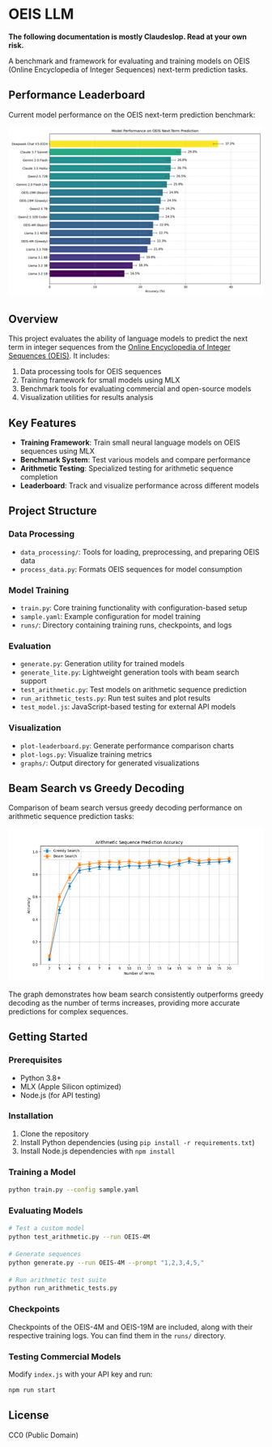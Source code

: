 # OEIS LLM

**The following documentation is mostly Claudeslop. Read at your own risk.**

A benchmark and framework for evaluating and training models on OEIS (Online Encyclopedia of Integer Sequences) next-term prediction tasks.


## Performance Leaderboard

Current model performance on the OEIS next-term prediction benchmark:

![Model Performance Leaderboard](graphs/leaderboard.png)

## Overview

This project evaluates the ability of language models to predict the next term in integer sequences from the [Online Encyclopedia of Integer Sequences (OEIS)](https://oeis.org/). It includes:

1. Data processing tools for OEIS sequences
2. Training framework for small models using MLX
3. Benchmark tools for evaluating commercial and open-source models
4. Visualization utilities for results analysis

## Key Features

- **Training Framework**: Train small neural language models on OEIS sequences using MLX
- **Benchmark System**: Test various models and compare performance
- **Arithmetic Testing**: Specialized testing for arithmetic sequence completion
- **Leaderboard**: Track and visualize performance across different models

## Project Structure

### Data Processing

- `data_processing/`: Tools for loading, preprocessing, and preparing OEIS data
- `process_data.py`: Formats OEIS sequences for model consumption

### Model Training

- `train.py`: Core training functionality with configuration-based setup
- `sample.yaml`: Example configuration for model training
- `runs/`: Directory containing training runs, checkpoints, and logs

### Evaluation

- `generate.py`: Generation utility for trained models
- `generate_lite.py`: Lightweight generation tools with beam search support
- `test_arithmetic.py`: Test models on arithmetic sequence prediction
- `run_arithmetic_tests.py`: Run test suites and plot results
- `test_model.js`: JavaScript-based testing for external API models

### Visualization

- `plot-leaderboard.py`: Generate performance comparison charts
- `plot-logs.py`: Visualize training metrics
- `graphs/`: Output directory for generated visualizations


## Beam Search vs Greedy Decoding

Comparison of beam search versus greedy decoding performance on arithmetic sequence prediction tasks:

![Arithmetic Test Results](graphs/arithmetic_test_results.png)

The graph demonstrates how beam search consistently outperforms greedy decoding as the number of terms increases, providing more accurate predictions for complex sequences.

## Getting Started

### Prerequisites

- Python 3.8+
- MLX (Apple Silicon optimized)
- Node.js (for API testing)

### Installation

1. Clone the repository
2. Install Python dependencies (using `pip install -r requirements.txt`)
3. Install Node.js dependencies with `npm install`

### Training a Model

```bash
python train.py --config sample.yaml
```

### Evaluating Models

```bash
# Test a custom model
python test_arithmetic.py --run OEIS-4M

# Generate sequences
python generate.py --run OEIS-4M --prompt "1,2,3,4,5,"

# Run arithmetic test suite
python run_arithmetic_tests.py
```

### Checkpoints

Checkpoints of the OEIS-4M and OEIS-19M are included, along with their respective training logs. You can find them in the `runs/` directory.

### Testing Commercial Models

Modify `index.js` with your API key and run:

```bash
npm run start
```

## License

CC0 (Public Domain)